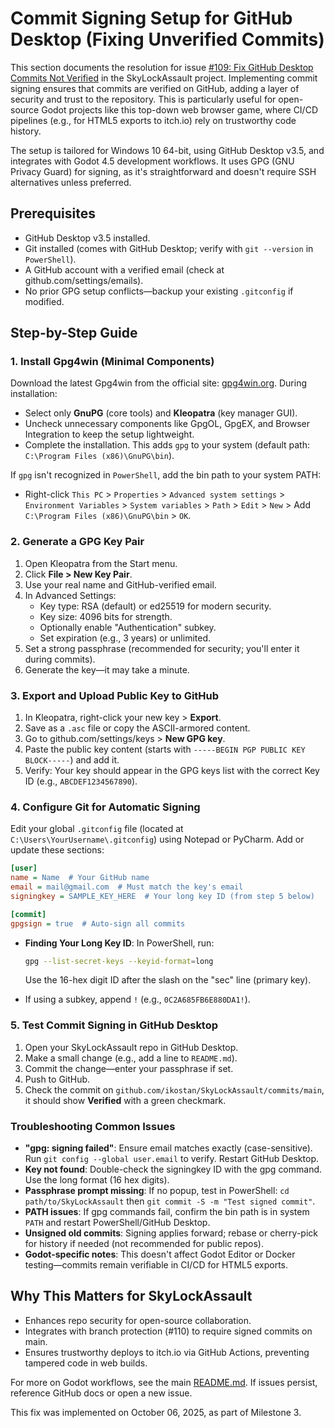 # Commit Signing Setup for GitHub Desktop (Fixing Unverified Commits)

This section documents the resolution for issue
[#109: Fix GitHub Desktop Commits Not Verified](https://github.com/ikostan/SkyLockAssault/issues/109)
in the SkyLockAssault project. Implementing commit signing ensures that
commits are verified on GitHub, adding a layer of security and trust to
the repository. This is particularly useful for open-source Godot
projects like this top-down web browser game, where CI/CD pipelines
(e.g., for HTML5 exports to itch.io) rely on trustworthy code history.

The setup is tailored for Windows 10 64-bit, using GitHub Desktop v3.5,
and integrates with Godot 4.5 development workflows. It uses GPG
(GNU Privacy Guard) for signing, as it's straightforward and doesn't
require SSH alternatives unless preferred.

## Prerequisites

- GitHub Desktop v3.5 installed.
- Git installed (comes with GitHub Desktop; verify with `git --version`
  in `PowerShell`).
- A GitHub account with a verified email (check at github.com/settings/emails).
- No prior GPG setup conflicts—backup your existing `.gitconfig` if modified.

## Step-by-Step Guide

### 1. Install Gpg4win (Minimal Components)

Download the latest Gpg4win from the official site:
[gpg4win.org](https://gpg4win.org). During installation:

- Select only **GnuPG** (core tools) and **Kleopatra** (key manager GUI).
- Uncheck unnecessary components like GpgOL, GpgEX, and Browser Integration
  to keep the setup lightweight.
- Complete the installation. This adds `gpg` to your system
  (default path: `C:\Program Files (x86)\GnuPG\bin`).

If `gpg` isn't recognized in `PowerShell`, add the bin path to your system PATH:
- Right-click `This PC` > `Properties` > `Advanced system settings` >
  `Environment Variables` > `System variables` > `Path` > `Edit` > `New` > 
  Add `C:\Program Files (x86)\GnuPG\bin` > `OK`.

### 2. Generate a GPG Key Pair

1. Open Kleopatra from the Start menu.
2. Click **File > New Key Pair**.
3. Use your real name and GitHub-verified email.
4. In Advanced Settings:
   - Key type: RSA (default) or ed25519 for modern security.
   - Key size: 4096 bits for strength.
   - Optionally enable "Authentication" subkey.
   - Set expiration (e.g., 3 years) or unlimited.
5. Set a strong passphrase (recommended for security; you'll enter it during commits).
6. Generate the key—it may take a minute.

### 3. Export and Upload Public Key to GitHub

1. In Kleopatra, right-click your new key > **Export**.
2. Save as a `.asc` file or copy the ASCII-armored content.
3. Go to github.com/settings/keys > **New GPG key**.
4. Paste the public key content
   (starts with `-----BEGIN PGP PUBLIC KEY BLOCK-----`) and add it.
5. Verify: Your key should appear in the GPG keys list with the
   correct Key ID (e.g., `ABCDEF1234567890`).

### 4. Configure Git for Automatic Signing

Edit your global `.gitconfig` file (located at `C:\Users\YourUsername\.gitconfig`)
using Notepad or PyCharm. Add or update these sections:

```ini
[user]
name = Name  # Your GitHub name
email = mail@gmail.com  # Must match the key's email
signingkey = SAMPLE_KEY_HERE  # Your long key ID (from step 5 below)

[commit]
gpgsign = true  # Auto-sign all commits
```

- **Finding Your Long Key ID**: In PowerShell, run:
  ```bash
  gpg --list-secret-keys --keyid-format=long
  ```
  
  Use the 16-hex digit ID after the slash on the "sec" line (primary key).
- If using a subkey, append `!` (e.g., `0C2A685FB6E880DA1!`).

### 5. Test Commit Signing in GitHub Desktop

1. Open your SkyLockAssault repo in GitHub Desktop.
2. Make a small change (e.g., add a line to `README.md`).
3. Commit the change—enter your passphrase if set.
4. Push to GitHub.
5. Check the commit on `github.com/ikostan/SkyLockAssault/commits/main`,
   it should show **Verified** with a green checkmark.

### Troubleshooting Common Issues

- **"gpg: signing failed"**: Ensure email matches exactly (case-sensitive).
  Run `git config --global user.email` to verify. Restart GitHub Desktop.
- **Key not found**: Double-check the signingkey ID with the gpg command.
  Use the long format (16 hex digits).
- **Passphrase prompt missing**: If no popup, test in PowerShell:
  `cd path/to/SkyLockAssault` then `git commit -S -m "Test signed commit"`.
- **PATH issues**: If gpg commands fail, confirm the bin path is in system
  `PATH` and restart PowerShell/GitHub Desktop.
- **Unsigned old commits**: Signing applies forward; rebase or cherry-pick
  for history if needed (not recommended for public repos).
- **Godot-specific notes**: This doesn't affect Godot Editor or Docker
  testing—commits remain verifiable in CI/CD for HTML5 exports.

## Why This Matters for SkyLockAssault

- Enhances repo security for open-source collaboration.
- Integrates with branch protection (#110) to require signed commits on main.
- Ensures trustworthy deploys to itch.io via GitHub Actions, preventing
  tampered code in web builds.

For more on Godot workflows, see the main
[README.md](https://github.com/ikostan/SkyLockAssault/blob/main/README.md).
If issues persist, reference GitHub docs or open a new issue.

This fix was implemented on October 06, 2025, as part of Milestone 3.
